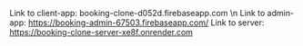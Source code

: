 Link to client-app: booking-clone-d052d.firebaseapp.com \n
Link to admin-app: https://booking-admin-67503.firebaseapp.com/
Link to server: https://booking-clone-server-xe8f.onrender.com
